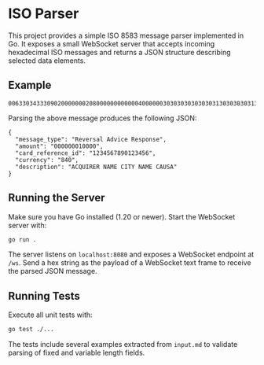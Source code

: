 # ISO Parser

This project provides a simple ISO 8583 message parser implemented in Go. It exposes a small WebSocket server that accepts incoming hexadecimal ISO messages and returns a JSON structure describing selected data elements.

## Example

```
006330343330902000000020800000000000040000003030303030303031303030303132333435364143515549524552204E414D452043495459204E414D4520434155534120202020202020202020383430313631323334353637383930313233343536
```

Parsing the above message produces the following JSON:

```
{
  "message_type": "Reversal Advice Response",
  "amount": "000000010000",
  "card_reference_id": "1234567890123456",
  "currency": "840",
  "description": "ACQUIRER NAME CITY NAME CAUSA"
}
```

## Running the Server

Make sure you have Go installed (1.20 or newer). Start the WebSocket server with:

```bash
go run .
```

The server listens on `localhost:8080` and exposes a WebSocket endpoint at `/ws`. Send a hex string as the payload of a WebSocket text frame to receive the parsed JSON message.

## Running Tests

Execute all unit tests with:

```bash
go test ./...
```

The tests include several examples extracted from `input.md` to validate parsing of fixed and variable length fields.

